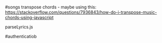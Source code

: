 #songs
transpose chords - maybe using this:
https://stackoverflow.com/questions/7936843/how-do-i-transpose-music-chords-using-javascript

parseLyrics.js

#authenticatiob
